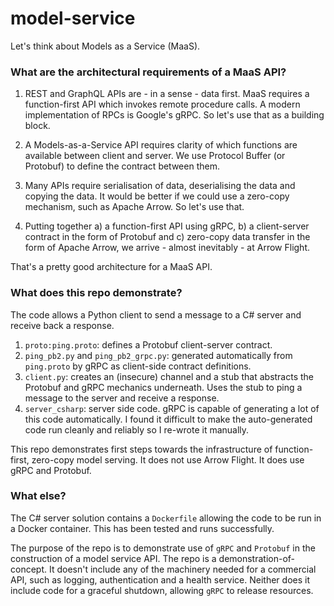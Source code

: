 # model-service

Let's think about Models as a Service (MaaS).

### What are the architectural requirements of a MaaS API?

1) REST and GraphQL APIs are - in a sense - data first. MaaS requires a function-first API which invokes remote procedure calls. A modern implementation of RPCs is Google's gRPC. So let's use that as a building block.

2) A Models-as-a-Service API requires clarity of which functions are available between client and server. We use Protocol Buffer (or Protobuf) to define the contract between them.

3) Many APIs require serialisation of data, deserialising the data and copying the data. It would be better if we could use a zero-copy mechanism, such as Apache Arrow. So let's use that.

4) Putting together a) a function-first API using gRPC, b) a client-server contract in the form of Protobuf and c) zero-copy data transfer in the form of Apache Arrow, we arrive - almost inevitably - at Arrow Flight.

That's a pretty good architecture for a MaaS API.

### What does this repo demonstrate?

The code allows a Python client to send a message to a C# server and receive back a response.

1) `proto:ping.proto`: defines a Protobuf client-server contract.  
2) `ping_pb2.py` and `ping_pb2_grpc.py`: generated automatically from `ping.proto` by gRPC as client-side contract definitions.
3) `client.py`: creates an (insecure) channel and a stub that abstracts the Protobuf and gRPC mechanics underneath. Uses the stub to ping a message to the server and receive a response.
4) `server_csharp`: server side code. gRPC is capable of generating a lot of this code automatically. I found it difficult to make the auto-generated code run cleanly and reliably so I re-wrote it manually. 

This repo demonstrates first steps towards the infrastructure of function-first, zero-copy model serving. It does not use Arrow Flight. It does use gRPC and Protobuf.

### What else?

The C# server solution contains a `Dockerfile` allowing the code to be run in a Docker container. This has been tested and runs successfully.

The purpose of the repo is to demonstrate use of `gRPC` and `Protobuf` in the construction of a model service API. The repo is a demonstration-of-concept. It doesn't include any of the machinery needed for a commercial API, such as logging, authentication and a health service. Neither does it include code for a graceful shutdown, allowing `gRPC` to release resources.
